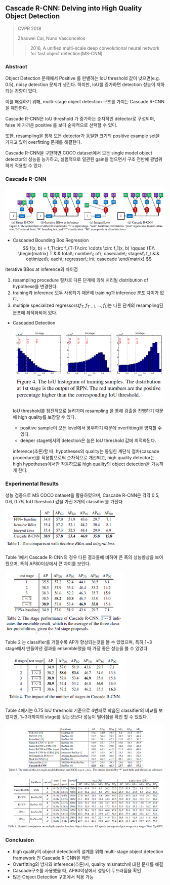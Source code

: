 ## Cascade R-CNN: Delving into High Quality Object Detection

> CVPR 2018
>
> Zhaowei Cai, Nuno Vasconcelos
>
> > 2016, A unified multi-scale deep convolutional neural network for fast object detection(MS-CNN)

### Abstract

 Object Detection 문제에서 Positive 를 판별하는 IoU threshold 값이 낮으면(e.g. 0.5), noisy detection 문제가 생긴다. 하지만, IoU를 증가하면 detection 성능이 저하되는 경향이 있다.

 이를 해결하기 위해, multi-stage object detection 구조를 가지는 Cascade R-CNN 을 제안한다.

 Cascade R-CNN은 IoU threshold 가 증가하는 순차적인 detector로 구성되며, false 에 가까운  positive 를 보다 순차적으로 선택할 수 있다.

 또한, resampling을 통해 모든 detector가 동일한 크기의 positive example set을 가지고 있어 overfitting 문제를 해결한다.

 Cascade R-CNN을 구한하면 COCO dataset에서 모든 single model object detector의 성능을 능가하고, 실험적으로 일관된 gain을 얻으면서 구조 전반에 광범위하게 적용할 수 있다.



### Cascade R-CNN

![fig1](./image/fig1.PNG)



* Cascaded Bounding Box Regression
  $$
  f(x, b) = f_T\circ f_{T-1}\circ \cdots \circ f_1(x, b) \qquad (1)\\
  \begin{matrix}
  T &:& total\; number\; of\; casecade\; stages\\
  f_t &:& optimized\; each\; regressor\; in\; casecade
  \end{matrix}
$$
  
  
Iterative BBox at inference와 차이점
  
1. resampling procedure 절차로 다른 단계에 의해 처리될 distribution of hypothese를 변경한다.
  2. training과 inference 모두 사용되기 때문에 training과 inference 분포 차이가 없다.
  3. multiple specialized regressors($f_T, f_{T-1},  ..., f_1$)는 다른 단계의 resampling된 분포에 최적화되어 있다.
  
* Cascaded Detection

  ![fig2](./image/fig2.PNG)

  IoU threshold를 점진적으로 늘려가며 resampling 을 통해 검출을 진행하기 때문에 high quality를 보장할 수 있다.

  - positive sample이 모든 level에서 풍부하기 때문에 overfitting을 방지할 수 있다.
  - deeper stage에서의 detection은 높은 IoU threshold 값에 최적화된다.

  inference(추론)할 때, hypotheses의 quality는 동일한 계단식 절차(cascade procedure)를 적용함으로써 순차적으로 개선되고, high quality detector는 high hypotheses에서만 작동하므로 high quality의 object detection을 가능하게 한다.



### Experimental Results

 성능 검증으로 MS COCO dataset을 활용하였으며, Cascade R-CNN은 각각 0.5, 0.6, 0.7의 IoU threshold 값을 가진 3개의 classifier를 가진다.

![fig3](./image/fig3.PNG)

Table 1에서 Cascade R-CNN의 경우 다른 결과들에 비하여 큰 폭의 성능향상을 보여줬으며, 특히 AP80이상에서 큰 차이를 보인다.

![fig4](./image/fig4.PNG)

 Table 2 는 classifier를 거칠수록 AP가 향상되는것을 볼 수 있었으며, 특히 1~3 stage에서 만들어낸 결과를 ensemble했을 때 가장 좋은 성능을 볼 수 있었다.

![fig5](./image/fig5.PNG)

 Table 4에서는 0.75 IoU threshold 기준으로 4번째로 학습된 classifier의 비교를 보았지만, 1~3개까지의 stage를 갖는것보다 성능이 떨어짐을 확인 할 수 있었다.



![fig6](./image/fig6.PNG)

![fig7](./image/fig7.PNG)



### Conclusion

* high quality의 object detection의 설계를 위해 multi-stage object detection framework 인 Cascade R-CNN을 제안
* Overfitting의 방지와 inference(추론)시, quality mismatch에 대한 문제를 해결
* Cascade구조를 사용했을 때, AP80이상에서 성능이 두드러짐을 확인
* 많은 Object Detection 구조에서 적용 가능